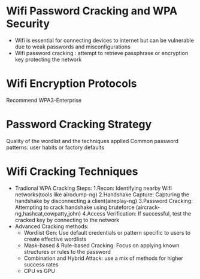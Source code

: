# Wifi Password Cracking and WPA Security
- Wifi is essential for connecting devices to internet but can be vulnerable due to weak passwords and misconfigurations
- Wifi password cracking : attempt to retrieve passphrase or encryption key protecting the network
# Wifi Encryption Protocols
Recommend WPA3-Enterprise
# Password Cracking Strategy
Quality of the wordlist and the techniques applied
Common password patterns: user habits or factory defaults
# Wifi Cracking Techniques
- Tradional WPA Cracking Steps:
  1.Recon: Identifying nearby Wifi networks(tools like airodump-ng)
  2.Handshake Capture: Capturing the handshake by disconnecting a client(aireplay-ng)
  3.Password Cracking: Attempting to crack handshake using bruteforce (aircrack-ng,hashcat,cowpatty,john)
  4.Access Verification: If successful, test the cracked key by connecting to the network
- Advanced Cracking methods:
    - Wordlist Gen: Use default credentials or pattern specific to users to create effective wordlists
    - Mask-based & Rule-based Cracking: Focus on applying known structures or rules to the password
    - Combination and Hybrid Attack: use a mix of methods for higher success rates
    - CPU vs GPU